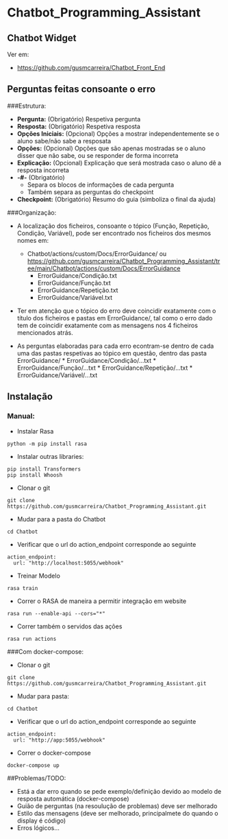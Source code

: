 # Chatbot_Programming_Assistant

## Chatbot Widget
Ver em:
* https://github.com/gusmcarreira/Chatbot_Front_End

## Perguntas feitas consoante o erro
###Estrutura:
* __Pergunta:__ (Obrigatório) Respetiva pergunta
* __Resposta:__ (Obrigatório) Respetiva resposta
* __Opções Iniciais:__ (Opcional) Opções a mostrar independentemente se o aluno sabe/não sabe a resposata
* __Opções:__ (Opcional) Opções que são apenas mostradas se o aluno disser que não sabe, ou se responder de forma incorreta
* __Explicação:__ (Opcional) Explicação que será mostrada caso o aluno dê a resposta incorreta
* __-#-__ (Obrigatório)
  * Separa os blocos de informações de cada pergunta
  * Também separa as perguntas do checkpoint
* __Checkpoint:__ (Obrigatório) Resumo do guia (simboliza o final da ajuda)

###Organização:
* A localização dos ficheiros, consoante o tópico (Função, Repetição, Condição, Variável), pode ser encontrado nos ficheiros dos mesmos nomes em:
    * Chatbot/actions/custom/Docs/ErrorGuidance/ ou https://github.com/gusmcarreira/Chatbot_Programming_Assistant/tree/main/Chatbot/actions/custom/Docs/ErrorGuidance
        * ErrorGuidance/Condição.txt
        * ErrorGuidance/Função.txt
        * ErrorGuidance/Repetição.txt
        * ErrorGuidance/Variável.txt
      
* Ter em atenção que o tópico do erro deve coincidir exatamente com o título dos ficheiros e pastas em ErrorGuidance/, tal como o erro dado tem de coincidir exatamente com as mensagens nos 4 ficheiros mencionados atrás.
* As perguntas elaboradas para cada erro econtram-se dentro de cada uma das pastas respetivas ao tópico em questão, dentro das pasta ErrorGuidance/
        * ErrorGuidance/Condição/...txt
        * ErrorGuidance/Função/...txt
        * ErrorGuidance/Repetição/...txt
        * ErrorGuidance/Variável/...txt

## Instalação
### Manual:
* Instalar Rasa
```
python -m pip install rasa
```

* Instalar outras libraries:
```
pip install Transformers
pip install Whoosh
```
* Clonar o git
```
git clone https://github.com/gusmcarreira/Chatbot_Programming_Assistant.git
```
* Mudar para a pasta do Chatbot
```
cd Chatbot
```
* Verificar que o url do action_endpoint corresponde ao seguinte
```
action_endpoint:
  url: "http://localhost:5055/webhook"
```
* Treinar Modelo
```
rasa train
```
* Correr o RASA de maneira a permitir integração em website
```
rasa run --enable-api --cors="*"
```
* Correr também o servidos das ações
```
rasa run actions
```
###Com docker-compose:
* Clonar o git
```
git clone https://github.com/gusmcarreira/Chatbot_Programming_Assistant.git
```
* Mudar para pasta:
```
cd Chatbot
```
* Verificar que o url do action_endpoint corresponde ao seguinte
```
action_endpoint:
  url: "http://app:5055/webhook"
```
* Correr o docker-compose
```
docker-compose up
```

##Problemas/TODO:
* Está a dar erro quando se pede exemplo/definição devido ao modelo de resposta automática (docker-compose)
* Guião de perguntas (na resoulução de problemas) deve ser melhorado
* Estilo das mensagens (deve ser melhorado, principalmete do quando o display é código)
* Erros lógicos...

